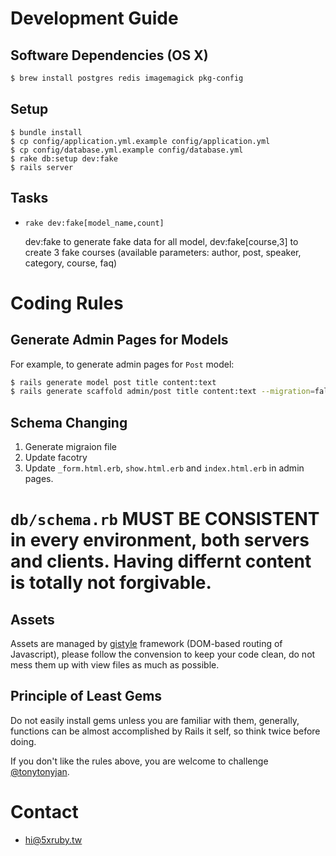 Development Guide
=================

Software Dependencies (OS X)
----------------------------

```bash
$ brew install postgres redis imagemagick pkg-config
```

Setup
-----

```
$ bundle install
$ cp config/application.yml.example config/application.yml
$ cp config/database.yml.example config/database.yml
$ rake db:setup dev:fake
$ rails server
```

Tasks
-----

* `rake dev:fake[model_name,count]`

    dev:fake to generate fake data for all model, dev:fake[course,3] to create 3 fake courses (available parameters: author, post, speaker, category, course, faq)

Coding Rules
============

Generate Admin Pages for Models
-------------------------------

For example, to generate admin pages for `Post` model:

```bash
$ rails generate model post title content:text
$ rails generate scaffold admin/post title content:text --migration=false --parent=post
```

Schema Changing
---------------

1. Generate migraion file
2. Update facotry
3. Update `_form.html.erb`, `show.html.erb` and `index.html.erb` in admin pages.

# `db/schema.rb` MUST BE CONSISTENT in every environment, both servers and clients. Having differnt content is totally not forgivable.

Assets
------

Assets are managed by [gistyle](https://github.com/tonytonyjan/gistyle) framework (DOM-based routing of Javascript), please follow the convension to keep your code clean, do not mess them up with view files as much as possible.

Principle of Least Gems
-----------------------

Do not easily install gems unless you are familiar with them, generally, functions can be almost accomplished by Rails it self, so think twice before doing.

If you don't like the rules above, you are welcome to challenge [@tonytonyjan](https://github.com/tonytonyjan).

Contact
=======

- hi@5xruby.tw